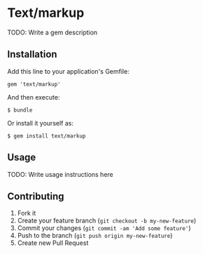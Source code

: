 # Text/markup

TODO: Write a gem description

## Installation

Add this line to your application's Gemfile:

    gem 'text/markup'

And then execute:

    $ bundle

Or install it yourself as:

    $ gem install text/markup

## Usage

TODO: Write usage instructions here

## Contributing

1. Fork it
2. Create your feature branch (`git checkout -b my-new-feature`)
3. Commit your changes (`git commit -am 'Add some feature'`)
4. Push to the branch (`git push origin my-new-feature`)
5. Create new Pull Request
